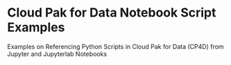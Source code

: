 # Cloud Pak for Data Notebook Script Examples
Examples on Referencing Python Scripts in Cloud Pak for Data (CP4D) from Jupyter and Jupyterlab Notebooks
